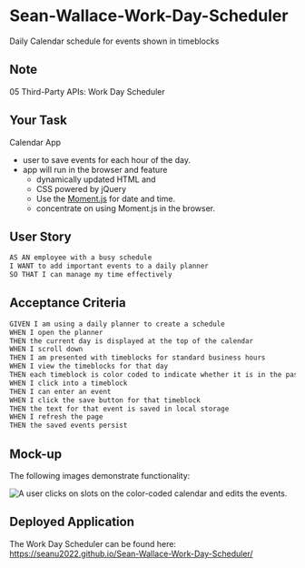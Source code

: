 # Sean-Wallace-Work-Day-Scheduler
Daily Calendar schedule for events shown in timeblocks
## Note
05 Third-Party APIs: Work Day Scheduler

## Your Task

Calendar App 
- user to save events for each hour of the day. 
- app will run in the browser and feature 
    - dynamically updated HTML and 
    - CSS powered by jQuery
    - Use the [Moment.js](https://momentjs.com/) for date and time.
    - concentrate on using Moment.js in the browser.

## User Story

```md
AS AN employee with a busy schedule
I WANT to add important events to a daily planner
SO THAT I can manage my time effectively
```

## Acceptance Criteria

```md
GIVEN I am using a daily planner to create a schedule
WHEN I open the planner
THEN the current day is displayed at the top of the calendar
WHEN I scroll down
THEN I am presented with timeblocks for standard business hours
WHEN I view the timeblocks for that day
THEN each timeblock is color coded to indicate whether it is in the past, present, or future
WHEN I click into a timeblock
THEN I can enter an event
WHEN I click the save button for that timeblock
THEN the text for that event is saved in local storage
WHEN I refresh the page
THEN the saved events persist
```
## Mock-up
The following images demonstrate functionality:

![A user clicks on slots on the color-coded calendar and edits the events.](./Assets/05-third-party-apis-homework-demo.gif)

## Deployed Application
The Work Day Scheduler can be found here: https://seanu2022.github.io/Sean-Wallace-Work-Day-Scheduler/